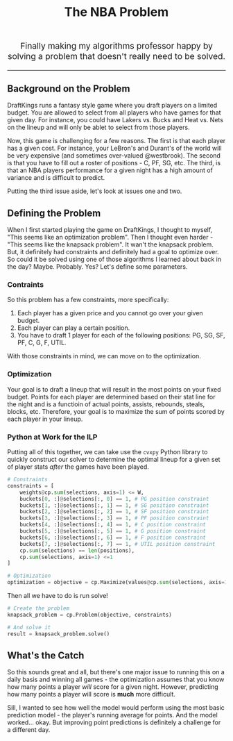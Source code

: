 <h1 align="center" style="padding-bottom: 30px">
    The NBA Problem
</h1 >
  <p align="center" style="font-size: 1.2rem">Finally making my algorithms professor happy by solving a problem that doesn't really need to be solved.</p>

<hr />

## Background on the Problem
DraftKings runs a fantasy style game where you draft players on a limited budget. You are allowed to select from all players who have games for that given day. For instance, you could have Lakers vs. Bucks and Heat vs. Nets on the lineup and will only be ablet to select from those players. 

Now, this game is challenging for a few reasons. The first is that each player has a given cost. For instance, your LeBron's and Durant's of the world will be very expensive (and sometimes over-valued @westbrook). The second is that you have to fill out a roster of positions - C, PF, SG, etc. The third, is that an NBA players performance for a given night has a high amount of variance and is difficult to predict. 

Putting the third issue aside, let's look at issues one and two. 

## Defining the Problem
When I first started playing the game on DraftKings, I thought to myself, "This seems like an optimization problem". Then I thought even harder - "This seems like the knapsack problem". It wan't the knapsack problem. But, it definitely had constraints and definitely had a goal to optimize over. So could it be solved using one of those algorithms I learned about back in the day? Maybe. Probably. Yes? Let's define some parameters.

### Contraints
So this problem has a few constraints, more specifically:

1. Each player has a given price and you cannot go over your given budget. 
2. Each player can play a certain position. 
3. You have to draft 1 player for each of the following positions: PG, SG, SF, PF, C, G, F, UTIL. 

With those constraints in mind, we can move on to the optimization. 

### Optimization
Your goal is to draft a lineup that will result in the most points on your fixed budget. Points for each player are determined based on their stat line for the night and is a functioin of actual points, assists, rebounds, steals, blocks, etc. Therefore, your goal is to maximize the sum of points scored by each player in your lineup. 

### Python at Work for the ILP
Putting all of this together, we can take use the `cvxpy` Python library to quickly construct our solver to determine the optimal lineup for a given set of player stats *after* the games have been played. 

```python
# Constraints
constraints = [
    weights@cp.sum(selections, axis=1) <= W,
    buckets[0, :]@selections[:, 0] == 1, # PG position constraint
    buckets[1, :]@selections[:, 1] == 1, # SG position constraint
    buckets[2, :]@selections[:, 2] == 1, # SF position constraint
    buckets[3, :]@selections[:, 3] == 1, # PF position constraint
    buckets[4, :]@selections[:, 4] == 1, # C position constraint
    buckets[5, :]@selections[:, 5] == 1, # G position constraint
    buckets[6, :]@selections[:, 6] == 1, # F position constraint
    buckets[7, :]@selections[:, 7] == 1, # UTIL position constraint
    cp.sum(selections) == len(positions),
    cp.sum(selections, axis=1) <=1
]

# Optimization
optimization = objective = cp.Maximize(values@cp.sum(selections, axis=1))
```

Then all we have to do is run solve! 

```python
# Create the problem
knapsack_problem = cp.Problem(objective, constraints)

# And solve it
result = knapsack_problem.solve()
```

## What's the Catch
So this sounds great and all, but there's one major issue to running this on a daily basis and winning all games - the optimization assumes that you know how many points a player *will* score for a given night. However, predicting how many points a player will score is **much** more difficult. 

Sill, I wanted to see how well the model would perform using the most basic prediction model - the player's running average for points. And the model worked... okay. But improving point predictions is definitely a challenge for a different day. 
